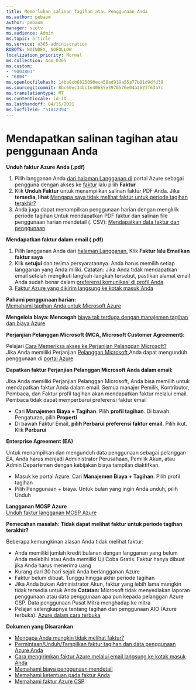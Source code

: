```yaml
---
title: Memerlukan salinan Tagihan atau Penggunaan Anda
ms.author: pebaum
author: pebaum
manager: scotv
ms.audience: Admin
ms.topic: article
ms.service: o365-administration
ROBOTS: NOINDEX, NOFOLLOW
localization_priority: Normal
ms.collection: Adm_O365
ms.custom:
- "9003801"
- "6804"
ms.openlocfilehash: 14ba8cb6825090ec458ad919a55a77b01d9dfd38
ms.sourcegitcommit: 8bc60ec34bc1e40685e3976576e04a2623f63a7c
ms.translationtype: MT
ms.contentlocale: id-ID
ms.lasthandoff: 04/15/2021
ms.locfileid: "51812394"
---
```

# <a name="get-a-copy-of-your-bill-or-usage"></a>Mendapatkan salinan tagihan atau penggunaan Anda

**Unduh faktur Azure Anda (.pdf)**

1. Pilih langganan Anda [dari halaman Langganan di](https://portal.azure.com/#blade/Microsoft_Azure_Billing/SubscriptionsBlade) portal Azure sebagai pengguna dengan akses ke [faktur](https://docs.microsoft.com/azure/cost-management-billing/manage/manage-billing-access?WT.mc_id=Portal-Microsoft_Azure_Support) lalu pilih **Faktur**
2. Klik **Unduh Faktur** untuk menampilkan salinan faktur PDF Anda. Jika **tersedia, lihat** [Mengapa saya tidak melihat faktur untuk periode tagihan terakhir?](https://docs.microsoft.com/azure/cost-management-billing/manage/download-azure-invoice-daily-usage-date?WT.mc_id=Portal-Microsoft_Azure_Support#noinvoice)
3. Anda juga dapat menampilkan penggunaan harian dengan mengklik periode tagihan Untuk mendapatkan PDF faktur dan salinan file penggunaan harian mendetail (. CSV): [Mendapatkan data faktur dan penggunaan](https://docs.microsoft.com/azure/cost-management-billing/manage/download-azure-invoice-daily-usage-date?WT.mc_id=Portal-Microsoft_Azure_Support)

**Mendapatkan faktur dalam email (.pdf)**

1. Pilih langganan Anda dari [halaman Langganan.](https://ms.portal.azure.com/#blade/Microsoft_Azure_Billing/SubscriptionsBlade) Klik **Faktur lalu** **Emailkan faktur saya**
2. Klik **setujui** dan terima persyaratannya. Anda harus memilih setiap langganan yang Anda miliki. Catatan: Jika Anda tidak mendapatkan email setelah mengikuti langkah-langkah tersebut, pastikan alamat email Anda sudah benar dalam [preferensi komunikasi di profil Anda](https://account.windowsazure.com/profile)
3. [Faktur Azure yang dikirim langsung ke kotak masuk Anda](https://azure.microsoft.com/blog/azure-email-invoices/)

**Pahami penggunaan harian:**  
 [Memahami tagihan Anda untuk Microsoft Azure](https://docs.microsoft.com/azure/cost-management-billing/understand/review-individual-bill?WT.mc_id=Portal-Microsoft_Azure_Support)  

**Mengelola biaya: Mencegah** [biaya tak terduga dengan manajemen tagihan dan biaya Azure](https://docs.microsoft.com/azure/cost-management-billing/manage/getting-started?WT.mc_id=Portal-Microsoft_Azure_Support)  

**Perjanjian Pelanggan Microsoft (MCA, Microsoft Customer Agreement):**

Pelajari  [Cara Memeriksa akses ke Perjanjian Pelanggan Microsoft?](https://docs.microsoft.com/azure/cost-management-billing/manage/download-azure-invoice-daily-usage-date?WT.mc_id=Portal-Microsoft_Azure_Support#check-access-to-a-microsoft-customer-agreement)  
Jika Anda memiliki Perjanjian [Pelanggan Microsoft,](https://docs.microsoft.com/azure/cost-management-billing/manage/download-azure-invoice-daily-usage-date?WT.mc_id=Portal-Microsoft_Azure_Support#check-access-to-a-microsoft-customer-agreement)Anda dapat mengunduh penggunaan di [portal Azure](https://portal.azure.com/)

**Dapatkan faktur Perjanjian Pelanggan Microsoft Anda dalam email:**

Jika Anda memiliki Perjanjian Pelanggan Microsoft, Anda bisa memilih untuk mendapatkan faktur Anda dalam email. Semua manajer Pemilik, Kontributor, Pembaca, dan Faktur profil tagihan akan mendapatkan faktur melalui email. Pembaca tidak dapat memperbarui preferensi faktur email

- Cari **Manajemen Biaya + Tagihan**. Pilih **profil tagihan**. Di bawah Pengaturan, pilih **Properti**
- Di bawah Faktur Email, **pilih Perbarui preferensi faktur email.** Pilih ikut. Klik **Perbarui**

**Enterprise Agreement (EA)**

Untuk menampilkan dan mengunduh data penggunaan sebagai pelanggan EA, Anda harus menjadi Administrator Perusahaan, Pemilik Akun, atau Admin Departemen dengan kebijakan biaya tampilan diaktifkan.

- Masuk ke portal Azure. Cari **Manajemen Biaya + Tagihan**. Pilih profil tagihan
- Pilih Penggunaan + biaya. Untuk bulan yang ingin Anda unduh, pilih Unduh

**Langganan MOSP Azure**  
[Unduh faktur langganan MOSP Azure](https://docs.microsoft.com/azure/cost-management-billing/understand/download-azure-invoice?WT.mc_id=Portal-Microsoft_Azure_Support#download-your-mosp-azure-subscription-invoice)

**Pemecahan masalah: Tidak dapat melihat faktur untuk periode tagihan terakhir?**

Beberapa kemungkinan alasan Anda tidak melihat faktur:

- Anda memiliki jumlah kredit bulanan dengan langganan yang belum Anda melebihi atau Anda memiliki Uji Coba Gratis. Faktur hanya dibuat jika Anda harus menerima uang
- Kurang dari 30 hari sejak Anda berlangganan Azure
- Faktur belum dibuat. Tunggu hingga akhir periode tagihan
- Jika Anda bukan Administrator Akun, faktur yang lebih lama mungkin tidak tersedia untuk Anda **Catatan:** Microsoft tidak menyediakan laporan penggunaan atau data penggunaan apa pun kepada pelanggan Azure CSP. Data penggunaan Pusat Mitra menghadap ke mitra
- Pelajari selengkapnya tentang tagihan dan penggunaan AIO (Azure terbuka): [Azure dalam cara terbuka](https://azure.microsoft.com/offers/ms-azr-0111p/)

**Dokumen yang Disarankan**

- [Mengapa Anda mungkin tidak melihat faktur?](https://docs.microsoft.com/azure/cost-management-billing/understand/download-azure-invoice?WT.mc_id=Portal-Microsoft_Azure_Support#noinvoice)
- [Permintaan/Unduh/Tampilkan faktur tagihan dan data penggunaan Azure Anda](https://docs.microsoft.com/azure/cost-management-billing/manage/download-azure-invoice-daily-usage-date?WT.mc_id=Portal-Microsoft_Azure_Support)
- [Cara mengirimkan faktur Azure melalui email langsung ke kotak masuk Anda](https://docs.microsoft.com/azure/cost-management-billing/manage/download-azure-invoice-daily-usage-date?WT.mc_id=Portal-Microsoft_Azure_Support)
- [Memahami biaya penggunaan mendetail](https://docs.microsoft.com/azure/cost-management-billing/understand/review-individual-bill?WT.mc_id=Portal-Microsoft_Azure_Support#csv)
- [Memahami ketentuan pada faktur Anda](https://docs.microsoft.com/azure/cost-management-billing/understand/understand-invoice?WT.mc_id=Portal-Microsoft_Azure_Support)
- [Memahami faktur Azure CSP](https://docs.microsoft.com/partner-center/azure-plan-lp?WT.mc_id=Portal-Microsoft_Azure_Support)
